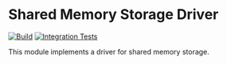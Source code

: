 <!--
SPDX-FileCopyrightText: 2023-present Intel Corporation
SPDX-License-Identifier: Apache-2.0
-->

# Shared Memory Storage Driver

[![Build](https://img.shields.io/github/actions/workflow/status/micro-onos-revamped/atomix/drivers-shared-memory-verify.yml)](https://github.com/micro-onos-revamped/atomix/actions/workflows/drivers-shared-memory-verify.yml)
[![Integration Tests](https://img.shields.io/github/actions/workflow/status/micro-onos-revamped/atomix/drivers-shared-memory-test.yml?label=integration%20tests)](https://github.com/micro-onos-revamped/atomix/actions/workflows/drivers-shared-memory-test.yml)

This module implements a driver for shared memory storage.
